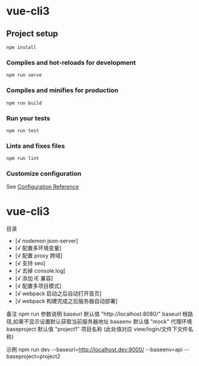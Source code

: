 # vue-cli3

## Project setup

```
npm install
```

### Compiles and hot-reloads for development

```
npm run serve
```

### Compiles and minifies for production

```
npm run build
```

### Run your tests

```
npm run test
```

### Lints and fixes files

```
npm run lint
```

### Customize configuration

See [Configuration Reference](https://cli.vuejs.org/config/)

# vue-cli3

<span id="top">目录</span>

- [√ nodemon json-server]
- [√ 配置多环境变量]
- [√ 配置 proxy 跨域]
- [√ 支持 seo]
- [√ 去掉 console.log]
- [√ 添加 IE 兼容]
- [√ 配置多项目模式]
- [√ webpack 启动之后自动打开首页]
- [√ webpack 构建完成之后服务器自动部署]

备注 npm run 参数说明
baseurl 默认值 "http://localhost:8080/" baseurl 根路径,如果不显示设置默认获取当前服务器地址
baseenv 默认值 "mock" 代理环境
baseproject 默认值 "project1" 项目名称 (此处值对应 view/login/文件下文件名称)

示例
npm run dev --baseurl=http://localhost.dev:9000/ --baseenv=api --baseproject=project2
